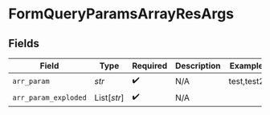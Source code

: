 # FormQueryParamsArrayResArgs


## Fields

| Field                | Type                 | Required             | Description          | Example              |
| -------------------- | -------------------- | -------------------- | -------------------- | -------------------- |
| `arr_param`          | *str*                | :heavy_check_mark:   | N/A                  | test,test2           |
| `arr_param_exploded` | List[*str*]          | :heavy_check_mark:   | N/A                  |                      |